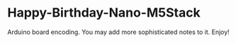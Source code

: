 # Happy-Birthday-Nano-M5Stack
Arduino board encoding.
You may add more sophisticated notes to it.
Enjoy!
